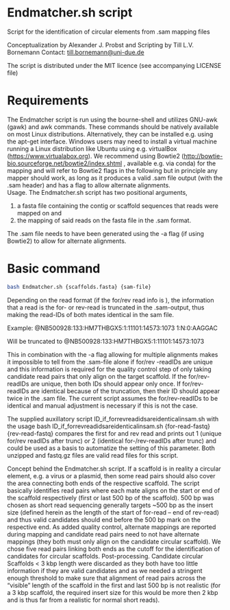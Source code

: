 # Endmatcher.sh script

Script for the identification of circular elements from .sam mapping files

Conceptualization by Alexander J. Probst and Scripting by Till L.V. Bornemann
Contact: till.bornemann@uni-due.de

The script is distributed under the MIT licence (see accompanying LICENSE file)

# Requirements
The Endmatcher script is run using the bourne-shell and utilizes GNU-awk (gawk) and awk commands. These commands should be natively available on most Linux distributions. Alternatively, they can be installed e.g. using the apt-get interface. Windows users may need to install a virtual machine running a Linux distribution like Ubuntu using e.g. virtualBox (https://www.virtualabox.org). We recommend using Bowtie2 (http://bowtie-bio.sourceforge.net/bowtie2/index.shtml , available e.g. via conda) for the mapping and will refer to Bowtie2 flags in the following but in principle any mapper should work, as long as it produces a valid .sam file output (with the .sam header) and has a flag to allow alternate alignments.   
Usage. The Endmatcher.sh script has two positional arguments, 

1) a fasta file containing the contig or scaffold sequences that reads were mapped on and 
2) the mapping of said reads on the fasta file in the .sam format. 

The .sam file needs to have been generated using the -a flag (if using Bowtie2) to allow for alternate alignments.

# Basic command 
```bash
bash Endmatcher.sh {scaffolds.fasta} {sam-file}
```
Depending on the read format (if the for/rev read info is ), the information that a read is the for- or rev-read is truncated in the .sam-output, thus making the read-IDs of both mates identical in the sam file. 

Example:
@NB500928:133:HM7THBGX5:1:11101:14573:1073 1:N:0:AAGGAC 

Will be truncated to 
@NB500928:133:HM7THBGX5:1:11101:14573:1073

This in combination with the -a flag allowing for multiple alignments makes it impossible to tell from the .sam-file alone if for/rev -readIDs are unique and this information is required for the quality control step of only taking candidate read pairs that only align on the target scaffold. If the for/rev-readIDs are unique, then both IDs should appear only once. If for/rev-readIDs are identical because of the truncation, then their ID should appear twice in the .sam file. The current script assumes the for/rev-readIDs to be identical and manual adjustment is necessary if this is not the case. 

The supplied auxillatory script ID_if_forrevreadidsareidenticalinsam.sh with the usage
bash ID_if_forrevreadidsareidenticalinsam.sh {for-read-fastq} \
{rev-read-fastq}
compares the first for and rev read and prints out 1 (unique for/rev readIDs after trunc) or 2 (identical for-/rev-readIDs after trunc) and could be used as a basis to automatize the setting of this parameter. Both unzipped and fastq.gz files are valid read files for this script.

Concept behind the Endmatcher.sh script. If a scaffold is in reality a circular element, e.g. a virus or a plasmid, then some read pairs should also cover the area connecting both ends of the respective scaffold. The script basically identifies read pairs where each mate aligns on the start or end of the scaffold respectively (first or last 500 bp of the scaffold). 500 bp was chosen as short read sequencing generally targets ~500 bp as the insert size (defined herein as the length of the start of for-read – end of rev-read) and thus valid candidates should end before the 500 bp mark on the respective end. As added quality control, alternate mappings are reported during mapping and candidate read pairs need to not have alternate mappings (they both must only align on the candidate circular scaffold). We chose five read pairs linking both ends as the cutoff for the identification of candidates for circular scaffolds.
Post-processing. Candidate circular Scaffolds < 3 kbp length were discarded as they both have too little information if they are valid candidates and as we needed a stringent enough threshold to make sure that alignment of read pairs across the “visible” length of the scaffold in the first and last 500 bp is not realistic (for a 3 kbp scaffold, the required insert size for this would be more then 2 kbp and is thus far from a realistic for normal short reads).


